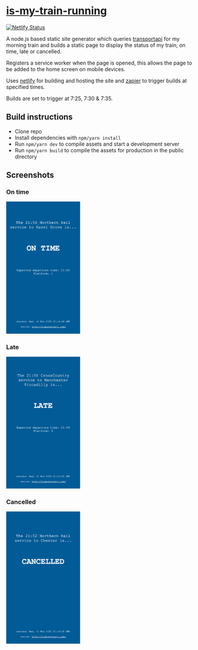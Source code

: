 # [is-my-train-running](https://check-my-train.netlify.com/)

[![Netlify Status](https://api.netlify.com/api/v1/badges/85cc0a12-9806-4bc6-a343-9008b3febbd9/deploy-status)](https://app.netlify.com/sites/check-my-train/deploys)

A node.js based static site generator which queries
[transportapi](https://www.transportapi.com/) for my morning train and builds a
static page to display the status of my train; on time, late or
cancelled.

Registers a service worker when the page is opened, this allows the page to be added to the home screen on mobile devices.

Uses [netlify](https://www.netlify.com/) for building and hosting the site and
[zapier](https://zapier.com) to trigger builds at specified times.

Builds are set to trigger at 7:25, 7:30 & 7:35.

## Build instructions

- Clone repo
- Install dependencies with `npm/yarn install`
- Run `npm/yarn dev` to compile assets and start a development server
- Run `npm/yarn build` to compile the assets for production in the public directory

## Screenshots

### On time

<img src="./screenshots/on_time.png" width="200" />

### Late

<img src="./screenshots/late.png" width="200" />

### Cancelled

<img src="./screenshots/cancelled.png" width="200" />

